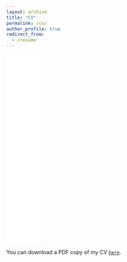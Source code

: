 ```yaml
---
layout: archive
title: "CV"
permalink: /cv/
author_profile: true
redirect_from:
  - /resume
---
```


<iframe src="/files/FutingZou_CV.pdf" width="100" height="500" frameborder="no" border="0" marginwidth="0" marginheight="0"></iframe>

You can download a PDF copy of my CV [`here`](/files/FutingZou_CV.pdf).
